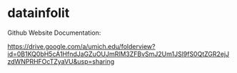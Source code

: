 # datainfolit

Github Website Documentation: 

https://drive.google.com/a/umich.edu/folderview?id=0B1KQ0bH5cA1HfndJaGZuOUJmRlM3ZFBvSmJ2Um1JSl9fS0QtZGR2ejJzdWNPRHFOcTZyaVU&usp=sharing

